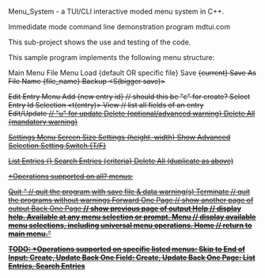 Menu_System - a TUI/CLI interactive moded menu system in C++.

Immedidate mode command line demonstration program mdtui.com

This sub-project shows the use and testing of the code.

This sample program implements the following menu structure:

Main Menu
  File Menu  <f>
    Load <l> {default OR specific file}
    Save <s> {current}
    Save As File Name <a> {file_name}
    Backup <S(bigger save)>

  Edit Entry Menu <e>
    Add <a> {new entry id} // should this be "c" for create?
    Select Entry Id Selection <t(entry)>
      View <v> // list all fields of an entry   
      Edit/Update <u> // "u" for update
      Delete <d> {optional/advanced warning}
    Delete All <X> {mandatory warning}

  Settings Menu <g>
    Screen Size Settings <z> {height, width}
    Show Advanced Selection Setting Switch <A> {T/F}

  List Entries <l> {}
  Search Entries <r> {criteria}
  Delete All <X> (duplicate as above)
  
*Operations supported on all? menus:

Quit <q> // quit the program with save file & data warning(s)
Terminate <T> // quit the programs without warnings
Forward One Page <f> // show another page of output
Back One Page <b> // show previous page of output
Help <h> // display help.  Available at any menu selection or prompt.
Menu <m> // display available menu selections, including universal menu operations.
Home <H> // return to main menu.

TODO: *Operations supported on specific listed menus:
Skip to End of Input: Create, Update
Back One Field:       Create, Update
Back One Page:        List Entries, Search Entries 

